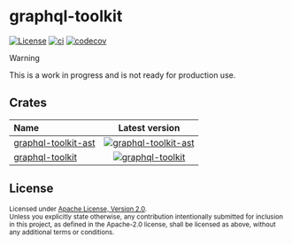 # graphql-toolkit

[![License](https://img.shields.io/badge/License-Apache_2.0-blue.svg)](./LICENSE)
[![ci](https://github.com/LNSD/graphql-toolkit/actions/workflows/ci.yml/badge.svg)](https://github.com/LNSD/graphql-toolkit/actions/workflows/ci.yml)
[![codecov](https://codecov.io/gh/LNSD/graphql-toolkit/graph/badge.svg?token=4MAWTRVWYJ)](https://codecov.io/gh/LNSD/graphql-toolkit)

> [!Warning]
> This is a work in progress and is not ready for production use.

## Crates

| Name                                         |                                                       Latest version                                                        |
|:---------------------------------------------|:---------------------------------------------------------------------------------------------------------------------------:|
| [graphql-toolkit-ast](./graphql-toolkit-ast) | [![graphql-toolkit-ast](https://img.shields.io/crates/v/graphql-toolkit-ast)](https://crates.io/crates/graphql-toolkit-ast) |
| [graphql-toolkit](./graphql-toolkit)         |       [![graphql-toolkit](https://img.shields.io/crates/v/graphql-toolkit)](https://crates.io/crates/graphql-toolkit)       |

## License

<sup>
Licensed under <a href="LICENSE">Apache License, Version 2.0</a>.
</sup>

<br>

<sub>
Unless you explicitly state otherwise, any contribution intentionally submitted
for inclusion in this project, as defined in the Apache-2.0 license, shall be 
licensed as above, without any additional terms or conditions.
</sub>

